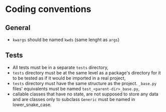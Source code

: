 # Coding conventions

## General

- `kwargs` should be named `kwds` (same lenght as `args`)

## Tests

- All tests must be in a separate `tests` directory,
- `tests` directory must be at the same level as a package's directory for
  it to be tested as if it would be imported in a real project,
- `tests` directory must have the same structure as the project. `_base.py`
  files' equivalents must be named `test_<parent-dir>_base.py`,
- callable classes that have no state, are not supposed to store any data and
  are classes only to subclass `Generic` must be named in lower_snake_case.
